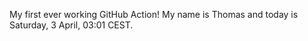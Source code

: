 My first ever working GitHub Action!
My name is Thomas and today is Saturday, 3 April, 03:01 CEST. 
